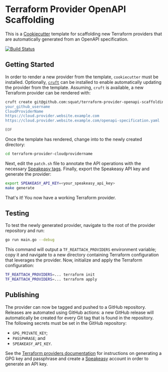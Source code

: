 # Terraform Provider OpenAPI Scaffolding

This is a [Cookiecutter](https://github.com/cookiecutter/cookiecutter) template for scaffolding new Terraform providers that are automatically generated from an OpenAPI specification.

[![Build Status](https://github.com/squat/terraform-provider-openapi-scaffolding/workflows/CI/badge.svg)](https://github.com/squat/terraform-provider-openapi-scaffolding/actions?query=workflow%3ACI)

## Getting Started

In order to render a new provider from the template, `cookiecutter` must be installed.
Optionally, [`cruft`](https://github.com/cruft/cruft) can be installed to enable automatically updating the provider from the template.
Assuming, `cruft` is available, a new Terraform provider can be rendered with:
```sh
cruft create git@github.com:squat/terraform-provider-openapi-scaffolding.git << EOF
your_github_username
CloudProviderName
https://cloud.provider.website.example.com
https://cloud.provider.website.example.com/openapi-specification.yaml

EOF
```

Once the template has rendered, change into to the newly created directory:
```sh
cd terraform-provider-cloudprovidername
```

Next, edit the `patch.sh` file to annotate the API operations with the necessary [Speakeasy tags](https://www.speakeasyapi.dev/docs/create-terraform#how-it-works-adding-annotations).
Finally, export the Speakeasy API key and generate the provider:
```sh
export SPEAKEASY_API_KEY=<your_speakeasy_api_key>
make generate
```

That's it!
You now have a working Terraform provider.

## Testing

To test the newly generated provider, navigate to the root of the provider repository and run:
```sh
go run main.go --debug
```

This command will output a `TF_REATTACH_PROVIDERS` environment variable; copy it and navigate to a new directory containing Terraform configuration that leverages the provider.
Now, initialize and apply the Terraform configuration:
```sh
TF_REATTACH_PROVIDERS=... terraform init
TF_REATTACH_PROVIDERS=... terraform apply
```

## Publishing

The provider can now be tagged and pushed to a GitHub repository.
Releases are automated using GitHub actions: a new GitHub release will automatically be created for every Git tag that is found in the repository.
The following secrets must be set in the GitHub repository:
* `GPG_PRIVATE_KEY`;
* `PASSPHRASE`; and
* `SPEAKEASY_API_KEY`.

See the [Terraform providers documentation](https://developer.hashicorp.com/terraform/registry/providers/publishing) for instructions on generating a GPG key and passphrase and create a [Speakeasy](https://www.speakeasyapi.dev/) account in order to generate an API key.
